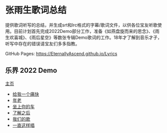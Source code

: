 # 张雨生歌词总结

提供歌词听写的总结，并生成srt和lrc格式的字幕/歌词文件，以供各位宝友听歌使用。目前计划首先完成2022Demo部分工作，准备《如燕盘旋而来的思念》、《雨生欢喜城》、《雨后星空》等数张专辑Demo歌词的工作。18年才了解到音乐才子，听写中存在的错误请宝友们多多指教。

GitHub Pages: https://EternallyAscend.github.io/Lyrics

## 乐界 2022 Demo

[主页](./Demo2022/README.md)

- [给我一个痛快](./Demo2022/给我一个痛快.md)
- [年老](./Demo2022/年老.md)
- [坐上你的车](./Demo2022/坐上你的车.md)
- [了解之后](./Demo2022/了解之后.md)
- [我们的歌](./Demo2022/我们的歌.md)
- [一直这样唱](./Demo2022/一直这样唱.md)
